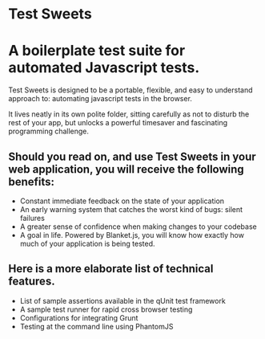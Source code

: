 Test Sweets
======================
# A boilerplate test suite for automated Javascript tests.

Test Sweets is designed to be a portable, flexible, and easy to understand approach to: automating javascript tests in the browser.

It lives neatly in its own polite folder, sitting carefully as not to disturb the rest of your app, but unlocks a powerful timesaver and fascinating programming challenge.

## Should you read on, and use Test Sweets in your web application, you will receive the following benefits:

- Constant immediate feedback on the state of your application
- An early warning system that catches the worst kind of bugs: silent failures
- A greater sense of confidence when making changes to your codebase
- A goal in life. Powered by Blanket.js, you will know how exactly how much of your application is being tested.

## Here is a more elaborate list of technical features.

- List of sample assertions available in the qUnit test framework
- A sample test runner for rapid cross browser testing
- Configurations for integrating Grunt
- Testing at the command line using PhantomJS
